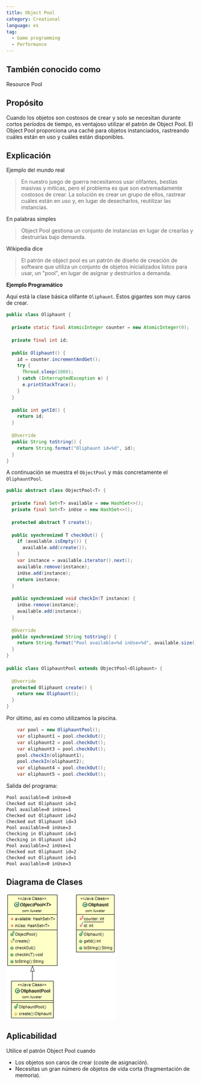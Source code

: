 ```yaml
---
title: Object Pool
category: Creational
language: es
tag:
  - Game programming
  - Performance
---
```


## También conocido como

Resource Pool

## Propósito

Cuando los objetos son costosos de crear y solo se necesitan durante cortos períodos de tiempo, es ventajoso utilizar el
patrón de Object Pool. El Object Pool proporciona una caché para objetos instanciados, rastreando cuáles están en uso y
cuáles están disponibles.

## Explicación

Ejemplo del mundo real

> En nuestro juego de guerra necesitamos usar olifantes, bestias masivas y míticas, pero el problema es que son
> extremadamente costosos de crear. La solución es crear un grupo de ellos, rastrear cuáles están en uso y, en lugar de
> desecharlos, reutilizar las instancias.

En palabras simples

> Object Pool gestiona un conjunto de instancias en lugar de crearlas y destruirlas bajo demanda.

Wikipedia dice

> El patrón de object pool es un patrón de diseño de creación de software que utiliza un conjunto de objetos
> inicializados listos para usar, un "pool", en lugar de asignar y destruirlos a demanda.

**Ejemplo Programático**

Aquí está la clase básica olifante `Oliphaunt`. Estos gigantes son muy caros de crear.

```java
public class Oliphaunt {

  private static final AtomicInteger counter = new AtomicInteger(0);

  private final int id;

  public Oliphaunt() {
    id = counter.incrementAndGet();
    try {
      Thread.sleep(1000);
    } catch (InterruptedException e) {
      e.printStackTrace();
    }
  }

  public int getId() {
    return id;
  }

  @Override
  public String toString() {
    return String.format("Oliphaunt id=%d", id);
  }
}
```

A continuación se muestra el `ObjectPool` y más concretamente el `OliphauntPool`.

```java
public abstract class ObjectPool<T> {

  private final Set<T> available = new HashSet<>();
  private final Set<T> inUse = new HashSet<>();

  protected abstract T create();

  public synchronized T checkOut() {
    if (available.isEmpty()) {
      available.add(create());
    }
    var instance = available.iterator().next();
    available.remove(instance);
    inUse.add(instance);
    return instance;
  }

  public synchronized void checkIn(T instance) {
    inUse.remove(instance);
    available.add(instance);
  }

  @Override
  public synchronized String toString() {
    return String.format("Pool available=%d inUse=%d", available.size(), inUse.size());
  }
}

public class OliphauntPool extends ObjectPool<Oliphaunt> {

  @Override
  protected Oliphaunt create() {
    return new Oliphaunt();
  }
}
```

Por último, así es como utilizamos la piscina.

```java
    var pool = new OliphauntPool();
    var oliphaunt1 = pool.checkOut();
    var oliphaunt2 = pool.checkOut();
    var oliphaunt3 = pool.checkOut();
    pool.checkIn(oliphaunt1);
    pool.checkIn(oliphaunt2);
    var oliphaunt4 = pool.checkOut();
    var oliphaunt5 = pool.checkOut();
```

Salida del programa:

```
Pool available=0 inUse=0
Checked out Oliphaunt id=1
Pool available=0 inUse=1
Checked out Oliphaunt id=2
Checked out Oliphaunt id=3
Pool available=0 inUse=3
Checking in Oliphaunt id=1
Checking in Oliphaunt id=2
Pool available=2 inUse=1
Checked out Oliphaunt id=2
Checked out Oliphaunt id=1
Pool available=0 inUse=3
```

## Diagrama de Clases

![alt text](../../../object-pool/etc/object-pool.png "Object Pool")

## Aplicabilidad

Utilice el patrón Object Pool cuando

* Los objetos son caros de crear (coste de asignación).
* Necesitas un gran número de objetos de vida corta (fragmentación de memoria).
